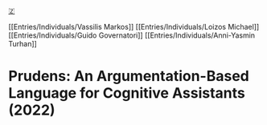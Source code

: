 [🇿](zotero://select/library/items/FVZFFMKS)

[[Entries/Individuals/Vassilis Markos]] [[Entries/Individuals/Loizos Michael]] [[Entries/Individuals/Guido Governatori]] [[Entries/Individuals/Anni-Yasmin Turhan]] 
# Prudens: An Argumentation-Based Language for Cognitive Assistants (2022)

